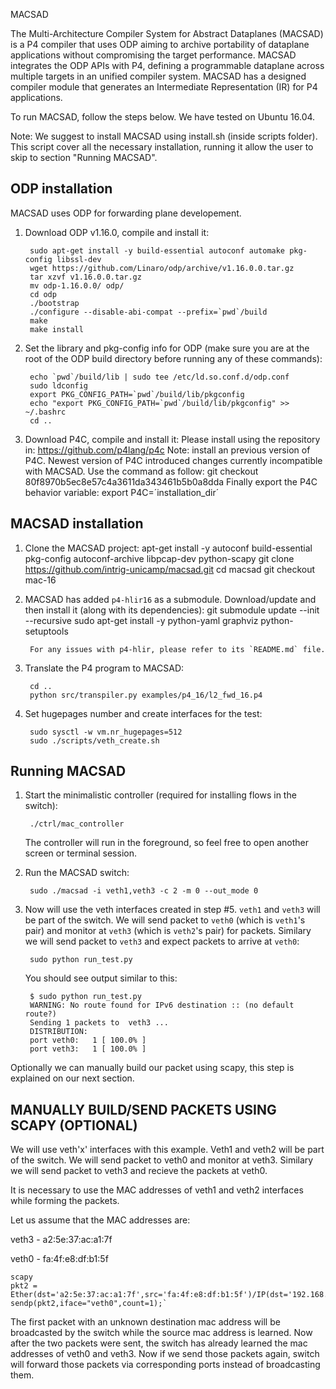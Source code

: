 MACSAD

The Multi-Architecture Compiler System for Abstract Dataplanes (MACSAD) is a P4 compiler that uses ODP aiming to archive portability of dataplane applications without compromising the target performance. MACSAD integrates the ODP APIs with P4, defining a programmable dataplane across multiple targets in an unified compiler system. MACSAD has a designed compiler module that generates an Intermediate Representation (IR) for P4 applications.

To run MACSAD, follow the steps below. We have tested on Ubuntu 16.04.

Note: We suggest to install MACSAD using install.sh (inside scripts folder). This script cover all the necessary installation, running it allow the user to skip to section "Running MACSAD".

## ODP installation

MACSAD uses ODP for forwarding plane developement.

1. Download ODP v1.16.0, compile and install it:

        sudo apt-get install -y build-essential autoconf automake pkg-config libssl-dev
        wget https://github.com/Linaro/odp/archive/v1.16.0.0.tar.gz
        tar xzvf v1.16.0.0.tar.gz
        mv odp-1.16.0.0/ odp/
        cd odp
        ./bootstrap
        ./configure --disable-abi-compat --prefix=`pwd`/build
        make
        make install

2. Set the library and pkg-config info for ODP (make sure you are at the root
of the ODP build directory before running any of these commands):

        echo `pwd`/build/lib | sudo tee /etc/ld.so.conf.d/odp.conf
        sudo ldconfig
        export PKG_CONFIG_PATH=`pwd`/build/lib/pkgconfig
        echo "export PKG_CONFIG_PATH=`pwd`/build/lib/pkgconfig" >> ~/.bashrc
        cd ..


3. Download P4C, compile and install it:
        Please install using the repository in: https://github.com/p4lang/p4c
        Note: install an previous version of P4C. Newest version of P4C introduced changes currently incompatible with MACSAD. Use the command as follow:
        git checkout 80f8970b5ec8e57c4a3611da343461b5b0a8dda
        Finally export the P4C behavior variable:
        export P4C=´installation_dir´
         
     

## MACSAD installation

1. Clone the MACSAD project:
        apt-get install -y autoconf build-essential pkg-config autoconf-archive libpcap-dev python-scapy
        git clone https://github.com/intrig-unicamp/macsad.git 
        cd macsad
        git checkout mac-16
	
2. MACSAD has added `p4-hlir16` as a submodule. Download/update and then install
it (along with its dependencies):
        git submodule update --init --recursive
        sudo apt-get install -y python-yaml graphviz python-setuptools
        
        For any issues with p4-hlir, please refer to its `README.md` file.

3. Translate the P4 program to MACSAD:
        
        cd ..
        python src/transpiler.py examples/p4_16/l2_fwd_16.p4 

5. Set hugepages number and create interfaces for the test:

        sudo sysctl -w vm.nr_hugepages=512
        sudo ./scripts/veth_create.sh

## Running MACSAD

1. Start the minimalistic controller (required for installing flows in the
switch):

        ./ctrl/mac_controller

    The controller will run in the foreground, so feel free to open another
    screen or terminal session.


2. Run the MACSAD switch:

        sudo ./macsad -i veth1,veth3 -c 2 -m 0 --out_mode 0

3. Now will use the veth interfaces created in step #5. `veth1` and `veth3` will
be part of the switch. We will send packet to `veth0` (which is `veth1`'s pair)
and monitor at `veth3` (which is `veth2`'s pair) for packets. Similary we will
send packet to `veth3` and expect packets to arrive at `veth0`:

        sudo python run_test.py

    You should see output similar to this:

        $ sudo python run_test.py
        WARNING: No route found for IPv6 destination :: (no default route?)
        Sending 1 packets to  veth3 ...
        DISTRIBUTION:
        port veth0:   1 [ 100.0% ]
        port veth3:   1 [ 100.0% ]

Optionally we can manually build our packet using scapy, this step is explained on our next section.

## MANUALLY BUILD/SEND PACKETS USING SCAPY (OPTIONAL)

We will use veth'x' interfaces with this example. Veth1 and veth2 will be part of the switch. We will send packet to veth0 and monitor at veth3. Similary we will send packet to veth3 and recieve the packets at veth0.

It is necessary to use the MAC addresses of veth1 and veth2 interfaces while forming the packets. 

Let us assume that the MAC addresses are: 

veth3 - a2:5e:37:ac:a1:7f

veth0 - fa:4f:e8:df:b1:5f

	scapy
	pkt2 = Ether(dst='a2:5e:37:ac:a1:7f',src='fa:4f:e8:df:b1:5f')/IP(dst='192.168.0.2',src='192.168.0.1')`
	sendp(pkt2,iface="veth0",count=1);`

The first packet with an unknown destination mac address will be broadcasted by the switch while the source mac address is learned. Now after the two packets were sent, the switch has already learned the mac addresses of veth0 and veth3. Now if we send those packets again, switch will forward those packets via corresponding ports instead of broadcasting them.
